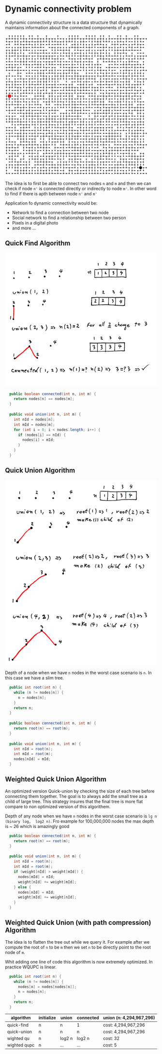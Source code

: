 # Dynamic connectivity problem
 
A dynamic connectivity structure is a data structure that dynamically maintains information about the connected components of a graph.

![Dynamic connectivity problem](asset/connectivity-problem.png "Dynamic connectivity problem")

The idea is to first be able to connect two nodes `n` and `m` and then we can check if node `n'` is connected directly or indirectly to node `m'`. In other word to find if there is apth between node `n'` and `m'`

Application fo dynamic connectivity would be:
* Network to find a connection between two node
* Social network to find a relationship between two person
* Pixels in a digital photo
* and more ...

## Quick Find Algorithm

![Quick Find Algorithm](asset/quick-find.png "Quick Find Algorithm")

```java
  public boolean connected(int n, int m) {
    return nodes[n] == nodes[m];
  }

  public void union(int n, int m) {
    int nId = nodes[n];
    int mId = nodes[m];
    for (int i = 0; i < nodes.length; i++) {
      if (nodes[i] == nId) {
        nodes[i] = mId;
      }
    }
  }
```

## Quick Union Algorithm

![Quick Union Algorithm](asset/quick-union.png "Quick Union Algorithm")

Depth of a node when we have `n` nodes in the worst case scenario is `n`. In this case we have a slim tree.  

```java
  public int root(int n) {
    while (n != nodes[n]) {
      n = nodes[n];
    }
    return n;
  }

  public boolean connected(int n, int m) {
    return root(n) == root(m);
  }

  public void union(int n, int m) {
    int nId = root(n);
    int mId = root(m);
    nodes[nId] = mId;
  }
  ```

## Weighted Quick Union Algorithm

An optimized version Quick-union by checking the size of each tree before connecting them together. The goal is to always add the small tree as a child of large tree. This strategy insures that the final tree is more flat compare to non optimized version of this algorithem.

Depth of any node when we have `n` nodes in the worst case scenario is `lg n (binary log,  log2 n)`. Fro example for 100,000,000 nodes the max depth is ~ 26 which is amazingly good

```java
  public boolean connected(int n, int m) {
    return root(n) == root(m);
  }

  public void union(int n, int m) {
    int nId = root(n);
    int mId = root(m);
    if (weight[nId] > weight[mId]) {
      nodes[mId] = nId;
      weight[nId] += weight[mId];
    } else {
      nodes[nId] = mId;
      weight[mId] += weight[nId];
    }
  }
```

## Weighted Quick Union (with path compression) Algorithm

The idea is to flatten the tree out while we query it. For example after we compute the root of `n` to be `m` then we set `n` to be directly point to the root node of `m`.

Whit adding one line of code this algorithm is now extremely optimized. In practice WQUPC is linear.

```java
  public int root(int n) {
    while (n != nodes[n]) {
      nodes[n] = nodes[nodes[n]];
      n = nodes[n];
    }
    return n;
  }
```

| algorithm  | initialize | union | connected | union (n: 4,294,967,296) |
| ------------- | -------------  | -------------  | ------------- | ------------- |
| quick-find | n | n | 1 |   cost: 4,294,967,296 |
| quick-union | n | n | n | cost: 4,294,967,296 |
| wighted qu| n | log2 n | log2 n | cost: 32 |
| wighted qupc| n | ... | ... | cost: 5 |

